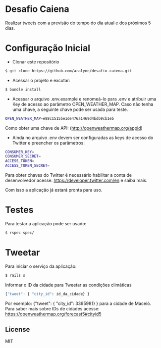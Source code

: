 # Desafio Caiena

Realizar tweets com a previsão do tempo do dia atual e dos próximos 5 dias.

# Configuração Inicial

  - Clonar este repositório 
```sh
$ git clone https://github.com/aralyne/desafio-caiena.git
```
  - Acessar o projeto e excutar: 
```sh
$ bundle install
```
- Acessar o arquivo .env.example e renomeá-lo para .env e atribuir uma Key de acesso ao parâmetro OPEN_WEATHER_MAP. Caso não tenha uma chave, a seguinte chave pode ser usada para teste. 
```sh
OPEN_WEATHER_MAP=e88c1515be1de476a1469d4bdb9cb1eb
```
Como obter uma chave de API: (http://openweathermap.org/appid)
- Ainda no arquivo .env devem ser configuradas as keys de acesso do Twitter e preencher os parâmetros:
```sh
CONSUMER_KEY=
CONSUMER_SECRET=
ACCESS_TOKEN=
ACCESS_TOKEN_SECRET=
```
Para obter chaves do Twitter é necessário habilitar a conta de desenvolvedor acesse: https://developer.twitter.com/en e saiba mais. 

Com isso a aplicação já estará pronta para uso.

# Testes 
Para testar a aplicação pode ser usado: 
```sh
$ rspec spec/
```
# Tweetar
Para iniciar o serviço da aplicação: 
```sh
$ rails s
```
Informar o ID da cidade para Tweetar as condições climáticas 

```sh
{"tweet": { "city_id": id_da_cidade} }
```
Por exemplo: {"tweet": { "city_id": 3395981} } para a cidade de Maceió. Para saber mais sobre IDs de cidades acesse: https://openweathermap.org/forecast5#cityid5

License
----

MIT

